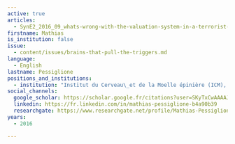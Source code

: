 ```yaml
---
active: true
articles:
  - SynE2_2016_09_whats-wrong-with-the-valuation-system-in-a-terrorist-brain
firstname: Mathias
is_institution: false
issue:
  - content/issues/brains-that-pull-the-triggers.md
language:
  - English
lastname: Pessiglione
positions_and_institutions:
  - institution: "Institut du Cerveau\_et de la Moelle épinière (ICM), France"
social_channels:
  google_scholar: https://scholar.google.fr/citations?user=SKyTxCwAAAAJ&hl=en
  linkedin: https://fr.linkedin.com/in/mathias-pessiglione-b4a90b39
  researchgate: https://www.researchgate.net/profile/Mathias-Pessiglione
years:
  - 2016

---
```

